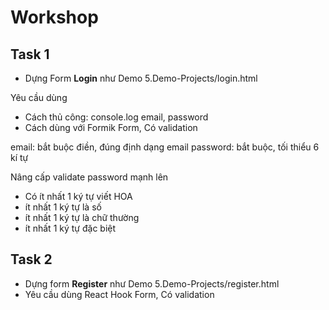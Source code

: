 # Workshop

## Task 1

- Dựng Form **Login** như Demo 5.Demo-Projects/login.html


Yêu cầu dùng 

- Cách thủ công: console.log email, password
- Cách dùng với Formik Form, Có validation

email: bắt buộc điền, đúng định dạng email
password: bắt buộc, tối thiểu 6 kí tự

Nâng cấp validate password mạnh lên
- Có ít nhất 1 ký tự viết HOA
- ít nhất 1 ký tự là số
- ít nhất 1 ký tự là chữ thường
- ít nhất 1 ký tự đặc biệt


## Task 2

- Dựng form **Register** như Demo 5.Demo-Projects/register.html
- Yêu cầu dùng React Hook Form, Có validation